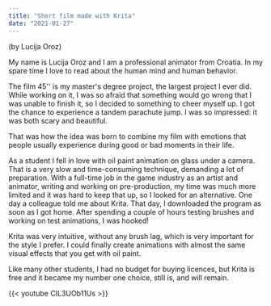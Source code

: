 ```yaml
---
title: "Short film made with Krita"
date: "2021-01-27"
---
```


(by Lucija Oroz)

My name is Lucija Oroz and I am a professional animator from Croatia. In my spare time I love to read about the human mind and human behavior.

The film 45'' is my master's degree project, the largest project I ever did. While working on it, I was so afraid that something would go wrong that I was unable to finish it, so I decided to something to cheer myself up. I got the chance to experience a tandem parachute jump. I was so impressed: it was both scary and beautiful.

That was how the idea was born to combine my film with emotions that people usually experience during good or bad moments in their life.

As a student I fell in love with oil paint animation on glass under a camera. That is a very slow and time-consuming technique, demanding a lot of preparation. With a full-time job in the game industry as an artist and animator, writing and working on pre-production, my time was much more limited and it was hard to keep that up, so I looked for an alternative. One day a colleague told me about Krita. That day, I downloaded the program as soon as I got home. After spending a couple of hours testing brushes and working on test animations, I was hooked!

Krita was very intuitive, without any brush lag, which is very important for the style I prefer. I could finally create animations with almost the same visual effects that you get with oil paint.

Like many other students, I had no budget for buying licences, but Krita is free and it became my number one choice, still is, and will remain.

{{< youtube CIL3UOb11Us >}}
